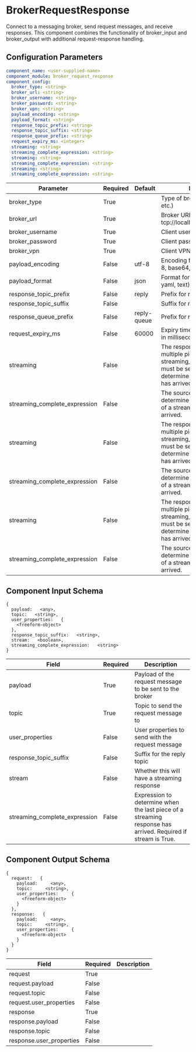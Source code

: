 # BrokerRequestResponse

Connect to a messaging broker, send request messages, and receive responses. This component combines the functionality of broker_input and broker_output with additional request-response handling.

## Configuration Parameters

```yaml
component_name: <user-supplied-name>
component_module: broker_request_response
component_config:
  broker_type: <string>
  broker_url: <string>
  broker_username: <string>
  broker_password: <string>
  broker_vpn: <string>
  payload_encoding: <string>
  payload_format: <string>
  response_topic_prefix: <string>
  response_topic_suffix: <string>
  response_queue_prefix: <string>
  request_expiry_ms: <integer>
  streaming: <string>
  streaming_complete_expression: <string>
  streaming: <string>
  streaming_complete_expression: <string>
  streaming: <string>
  streaming_complete_expression: <string>
```

| Parameter | Required | Default | Description |
| --- | --- | --- | --- |
| broker_type | True |  | Type of broker (Solace, MQTT, etc.) |
| broker_url | True |  | Broker URL (e.g. tcp://localhost:55555) |
| broker_username | True |  | Client username for broker |
| broker_password | True |  | Client password for broker |
| broker_vpn | True |  | Client VPN for broker |
| payload_encoding | False | utf-8 | Encoding for the payload (utf-8, base64, gzip, none) |
| payload_format | False | json | Format for the payload (json, yaml, text) |
| response_topic_prefix | False | reply | Prefix for reply topics |
| response_topic_suffix | False |  | Suffix for reply topics |
| response_queue_prefix | False | reply-queue | Prefix for reply queues |
| request_expiry_ms | False | 60000 | Expiry time for cached requests in milliseconds |
| streaming | False |  | The response will arrive in multiple pieces. If True, the streaming_complete_expression must be set and will be used to determine when the last piece has arrived. |
| streaming_complete_expression | False |  | The source expression to determine when the last piece of a streaming response has arrived. |
| streaming | False |  | The response will arrive in multiple pieces. If True, the streaming_complete_expression must be set and will be used to determine when the last piece has arrived. |
| streaming_complete_expression | False |  | The source expression to determine when the last piece of a streaming response has arrived. |
| streaming | False |  | The response will arrive in multiple pieces. If True, the streaming_complete_expression must be set and will be used to determine when the last piece has arrived. |
| streaming_complete_expression | False |  | The source expression to determine when the last piece of a streaming response has arrived. |


## Component Input Schema

```
{
  payload:   <any>,
  topic:   <string>,
  user_properties:   {
    <freeform-object>
  },
  response_topic_suffix:   <string>,
  stream:   <boolean>,
  streaming_complete_expression:   <string>
}
```
| Field | Required | Description |
| --- | --- | --- |
| payload | True | Payload of the request message to be sent to the broker |
| topic | True | Topic to send the request message to |
| user_properties | False | User properties to send with the request message |
| response_topic_suffix | False | Suffix for the reply topic |
| stream | False | Whether this will have a streaming response |
| streaming_complete_expression | False | Expression to determine when the last piece of a streaming response has arrived. Required if stream is True. |


## Component Output Schema

```
{
  request:   {
    payload:     <any>,
    topic:     <string>,
    user_properties:     {
      <freeform-object>
    }
  },
  response:   {
    payload:     <any>,
    topic:     <string>,
    user_properties:     {
      <freeform-object>
    }
  }
}
```
| Field | Required | Description |
| --- | --- | --- |
| request | True |  |
| request.payload | False |  |
| request.topic | False |  |
| request.user_properties | False |  |
| response | True |  |
| response.payload | False |  |
| response.topic | False |  |
| response.user_properties | False |  |
